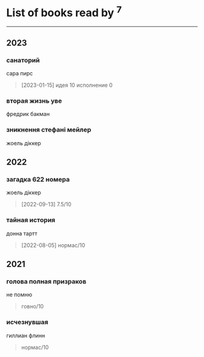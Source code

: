 # List of books read by [](https://plus.google.com/u/0/101368518035734751027/)<sup>7</sup>
---

## 2023

### санаторий
сара пирс
> [2023-01-15] идея 10 исполнение 0


### вторая жизнь уве
фредрик бакман


### зникнення стефані мейлер
жоель діккер



## 2022

### загадка 622 номера
жоель діккер
> [2022-09-13] 7.5/10


### тайная история
донна тартт
> [2022-08-05] нормас/10



## 2021

### голова полная призраков
не помню
> говно/10


### исчезнувшая
гиллиан флинн
> нормас/10



